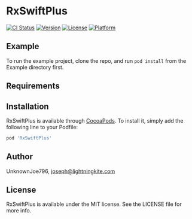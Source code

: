 # RxSwiftPlus

[![CI Status](https://img.shields.io/travis/UnknownJoe796/RxSwiftPlus.svg?style=flat)](https://travis-ci.org/UnknownJoe796/RxSwiftPlus)
[![Version](https://img.shields.io/cocoapods/v/RxSwiftPlus.svg?style=flat)](https://cocoapods.org/pods/RxSwiftPlus)
[![License](https://img.shields.io/cocoapods/l/RxSwiftPlus.svg?style=flat)](https://cocoapods.org/pods/RxSwiftPlus)
[![Platform](https://img.shields.io/cocoapods/p/RxSwiftPlus.svg?style=flat)](https://cocoapods.org/pods/RxSwiftPlus)

## Example

To run the example project, clone the repo, and run `pod install` from the Example directory first.

## Requirements

## Installation

RxSwiftPlus is available through [CocoaPods](https://cocoapods.org). To install
it, simply add the following line to your Podfile:

```ruby
pod 'RxSwiftPlus'
```

## Author

UnknownJoe796, joseph@lightningkite.com

## License

RxSwiftPlus is available under the MIT license. See the LICENSE file for more info.
